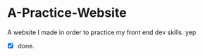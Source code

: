 # A-Practice-Website
A website I made in order to practice my front end dev skills.
yep
- [x] done.
